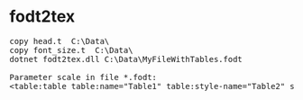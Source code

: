 # fodt2tex
<pre>
copy head.t  C:\Data\  
copy font_size.t  C:\Data\ 
dotnet fodt2tex.dll C:\Data\MyFileWithTables.fodt 

Parameter scale in file *.fodt:
&lt;table:table table:name="Table1" table:style-name="Table2" scale="1.0"&gt;

</pre>